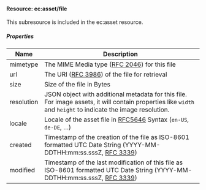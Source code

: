#### Resource: ec:asset/file
This subresource is included in the ec:asset resource.

##### Properties
| Name         | Description     |
|--------------|-----------------|
|mimetype      |The MIME Media type ([RFC 2046](http://tools.ietf.org/html/rfc2046)) for this file 
|url           |The URI ([RFC 3986](https://tools.ietf.org/html/rfc3986)) of the file for retrieval
|size          |Size of the file in Bytes
|resolution    |JSON object with additional metadata for this file. For image assets, it will contain properties like `width` and `height` to indicate the image resolution.
|locale        |Locale of the asset file in [RFC5646](http://tools.ietf.org/html/rfc5646) Syntax (`en-US`, `de-DE`, …)
|created       |Timestamp of the creation of the file as ISO-8601 formatted UTC Date String (YYYY-MM-DDTHH:mm:ss.sssZ, [RFC 3339](http://tools.ietf.org/html/rfc3339))|
|modified       |Timestamp of the last modification of this file as ISO-8601 formatted UTC Date String (YYYY-MM-DDTHH:mm:ss.sssZ, [RFC 3339](http://tools.ietf.org/html/rfc3339))|